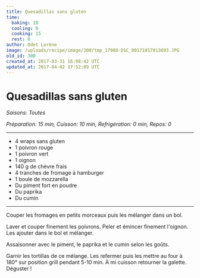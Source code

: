 ```yaml
---
title: Quesadillas sans gluten
time:
  baking: 10
  cooling: 0
  cooking: 15
  rest: 0
author: Odet Lorène
image: /uploads/recipe/image/300/tmp_17988-DSC_00171857013693.JPG
old_id: 300
created_at: 2017-03-31 16:08:42 UTC
updated_at: 2017-04-02 17:52:09 UTC
---
```


# Quesadillas sans gluten



*Saisons: Toutes*

*Préparation: 15 min, Cuisson: 10 min, Refrigération: 0 min, Repos: 0*

---

- 4 wraps sans gluten
- 1 poivron rouge
- 1 poivron vert
- 1 oignon
- 140 g de chèvre frais
- 4 tranches de fromage à hamburger
- 1 boule de mozzarella
- Du piment fort en poudre
- Du paprika
- Du cumin

---

Couper les fromages en petits morceaux puis les mélanger dans un bol. 

Laver et couper finement les poivrons. Peler et émincer finement l'oignon. Les ajouter dans le bol et mélanger.

Assaisonner avec le piment, le paprika et le cumin selon les goûts.

Garnir les tortillas de ce mélange. Les refermer puis les mettre au four à 180° sur position grill pendant 5-10 min. À mi cuisson retourner la galette. Déguster !
